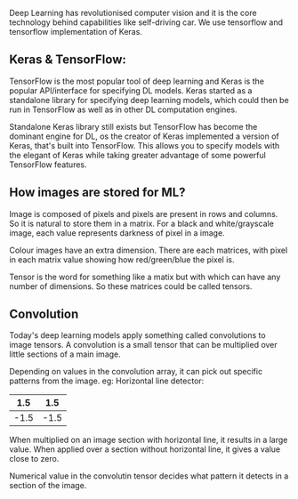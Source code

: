 Deep Learning has revolutionised computer vision and it is the core technology behind capabilities like self-driving car. We use tensorflow and tensorflow implementation of Keras.

## Keras & TensorFlow:
TensorFlow is the most popular tool of deep learning and Keras is the popular API/interface for specifying DL models. Keras started as a standalone library for specifying deep learning models, which could then be run in TensorFlow as well as in other DL computation engines.

Standalone Keras library still exists but TensorFlow has become the dominant engine for DL, os the creator of Keras implemented a version of Keras, that's built into TensorFlow. This allows you to specify models with the elegant of Keras while taking greater advantage of some powerful TensorFlow features.

## How images are stored for ML?
Image is composed of pixels and pixels are present in rows and columns. So it is natural to store them in a matrix. For a black and white/grayscale image, each value represents darkness of pixel in a image. 

Colour images have an extra dimension. There are each matrices, with pixel in each matrix value showing how red/green/blue the pixel is. 

Tensor is the word for something like a matix but with which can have any number of dimensions. So these matrices could be called tensors.


## Convolution

Today's deep learning models apply something called convolutions to image tensors. A convolution is a small tensor that can be multiplied over little sections of a main image.

Depending on values in the convolution array, it can pick out specific patterns from the image.
eg: Horizontal line detector:

|1.5|1.5|
----|----
|-1.5|-1.5|

When multiplied on an image section with horizontal line, it results in a large value. When applied over a section without horizontal line, it gives a value close to zero.

Numerical value in the convolutin tensor decides what pattern it detects in a section of the image.